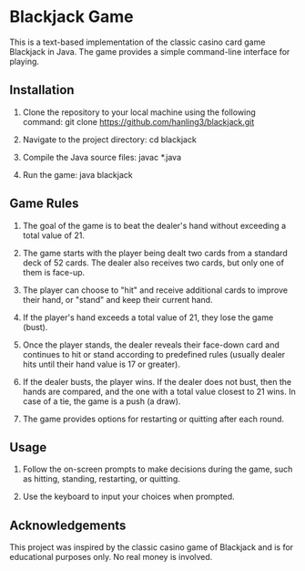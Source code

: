 # Blackjack Game

This is a text-based implementation of the classic casino card game Blackjack in Java. The game provides a simple command-line interface for playing.

## Installation

1. Clone the repository to your local machine using the following command:
git clone https://github.com/hanling3/blackjack.git

2. Navigate to the project directory:
cd blackjack

3. Compile the Java source files:
javac *.java

4. Run the game:
java blackjack

## Game Rules

1. The goal of the game is to beat the dealer's hand without exceeding a total value of 21.

2. The game starts with the player being dealt two cards from a standard deck of 52 cards. The dealer also receives two cards, but only one of them is face-up.

3. The player can choose to "hit" and receive additional cards to improve their hand, or "stand" and keep their current hand.

4. If the player's hand exceeds a total value of 21, they lose the game (bust).

5. Once the player stands, the dealer reveals their face-down card and continues to hit or stand according to predefined rules (usually dealer hits until their hand value is 17 or greater).

6. If the dealer busts, the player wins. If the dealer does not bust, then the hands are compared, and the one with a total value closest to 21 wins. In case of a tie, the game is a push (a draw).

7. The game provides options for restarting or quitting after each round.

## Usage

1. Follow the on-screen prompts to make decisions during the game, such as hitting, standing, restarting, or quitting.

2. Use the keyboard to input your choices when prompted.

## Acknowledgements

This project was inspired by the classic casino game of Blackjack and is for educational purposes only. No real money is involved.
